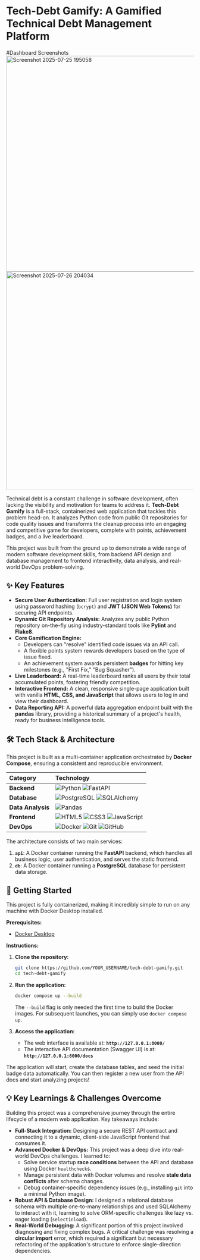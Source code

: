 # Tech-Debt Gamify: A Gamified Technical Debt Management Platform

#Dashboard Screenshots 
<img width="1410" height="580" alt="Screenshot 2025-07-25 195058" src="https://github.com/user-attachments/assets/c9b96790-7b2a-4671-955a-819e0ce01a4b" />
<img width="1251" height="588" alt="Screenshot 2025-07-26 204034" src="https://github.com/user-attachments/assets/722ec1b2-3d86-4e6c-855c-1bcd784de24b" />

Technical debt is a constant challenge in software development, often lacking the visibility and motivation for teams to address it. **Tech-Debt Gamify** is a full-stack, containerized web application that tackles this problem head-on. It analyzes Python code from public Git repositories for code quality issues and transforms the cleanup process into an engaging and competitive game for developers, complete with points, achievement badges, and a live leaderboard.

This project was built from the ground up to demonstrate a wide range of modern software development skills, from backend API design and database management to frontend interactivity, data analysis, and real-world DevOps problem-solving.

## ✨ Key Features

*   **Secure User Authentication:** Full user registration and login system using password hashing (`bcrypt`) and **JWT (JSON Web Tokens)** for securing API endpoints.
*   **Dynamic Git Repository Analysis:** Analyzes any public Python repository on-the-fly using industry-standard tools like **Pylint** and **Flake8**.
*   **Core Gamification Engine:**
    *   Developers can "resolve" identified code issues via an API call.
    *   A flexible points system rewards developers based on the type of issue fixed.
    *   An achievement system awards persistent **badges** for hitting key milestones (e.g., "First Fix," "Bug Squasher").
*   **Live Leaderboard:** A real-time leaderboard ranks all users by their total accumulated points, fostering friendly competition.
*   **Interactive Frontend:** A clean, responsive single-page application built with vanilla **HTML, CSS, and JavaScript** that allows users to log in and view their dashboard.
*   **Data Reporting API:** A powerful data aggregation endpoint built with the **pandas** library, providing a historical summary of a project's health, ready for business intelligence tools.

## 🛠️ Tech Stack & Architecture

This project is built as a multi-container application orchestrated by **Docker Compose**, ensuring a consistent and reproducible environment.

| Category      | Technology                                                                                                                                                                                                                                                                                                                                                                                                                                                            |
| :------------ | :-------------------------------------------------------------------------------------------------------------------------------------------------------------------------------------------------------------------------------------------------------------------------------------------------------------------------------------------------------------------------------------------------------------------------------------------------------------------- |
| **Backend**   | ![Python](https://img.shields.io/badge/Python-3.11-3776AB?style=for-the-badge&logo=python&logoColor=white) ![FastAPI](https://img.shields.io/badge/FastAPI-0.109-009688?style=for-the-badge&logo=fastapi&logoColor=white)                                                                                                                                                                                                                                                  |
| **Database**  | ![PostgreSQL](https://img.shields.io/badge/PostgreSQL-15-4169E1?style=for-the-badge&logo=postgresql&logoColor=white) ![SQLAlchemy](https://img.shields.io/badge/SQLAlchemy-2.0-DB4437?style=for-the-badge&logo=sqlalchemy&logoColor=white)                                                                                                                                                                                                                               |
| **Data Analysis** | ![Pandas](https://img.shields.io/badge/Pandas-2.2-150458?style=for-the-badge&logo=pandas&logoColor=white)                                                                                                                                                                                                                                                                                                                                                             |
| **Frontend**  | ![HTML5](https://img.shields.io/badge/HTML5-E34F26?style=for-the-badge&logo=html5&logoColor=white) ![CSS3](https://img.shields.io/badge/CSS3-1572B6?style=for-the-badge&logo=css3&logoColor=white) ![JavaScript](https://img.shields.io/badge/JavaScript-F7DF1E?style=for-the-badge&logo=javascript&logoColor=black)                                                                                                                                                    |
| **DevOps**    | ![Docker](https://img.shields.io/badge/Docker-24.0-2496ED?style=for-the-badge&logo=docker&logoColor=white) ![Git](https://img.shields.io/badge/Git-F05032?style=for-the-badge&logo=git&logoColor=white) ![GitHub](https://img.shields.io/badge/GitHub-181717?style=for-the-badge&logo=github&logoColor=white)                                                                                                                                                        |

The architecture consists of two main services:
1.  **`api`**: A Docker container running the **FastAPI** backend, which handles all business logic, user authentication, and serves the static frontend.
2.  **`db`**: A Docker container running a **PostgreSQL** database for persistent data storage.

## 🚀 Getting Started

This project is fully containerized, making it incredibly simple to run on any machine with Docker Desktop installed.

**Prerequisites:**
*   [Docker Desktop](https://www.docker.com/products/docker-desktop/)

**Instructions:**

1.  **Clone the repository:**
    ```sh
    git clone https://github.com/YOUR_USERNAME/tech-debt-gamify.git
    cd tech-debt-gamify
    ```

2.  **Run the application:**
    ```sh
    docker compose up --build
    ```
    The `--build` flag is only needed the first time to build the Docker images. For subsequent launches, you can simply use `docker compose up`.

3.  **Access the application:**
    *   The web interface is available at: **`http://127.0.0.1:8000/`**
    *   The interactive API documentation (Swagger UI) is at: **`http://127.0.0.1:8000/docs`**

The application will start, create the database tables, and seed the initial badge data automatically. You can then register a new user from the API docs and start analyzing projects!

## 💡 Key Learnings & Challenges Overcome

Building this project was a comprehensive journey through the entire lifecycle of a modern web application. Key takeaways include:

*   **Full-Stack Integration:** Designing a secure REST API contract and connecting it to a dynamic, client-side JavaScript frontend that consumes it.
*   **Advanced Docker & DevOps:** This project was a deep dive into real-world DevOps challenges. I learned to:
    *   Solve service startup **race conditions** between the API and database using Docker `healthcheck`s.
    *   Manage persistent data with Docker volumes and resolve **stale data conflicts** after schema changes.
    *   Debug container-specific dependency issues (e.g., installing `git` into a minimal Python image).
*   **Robust API & Database Design:** I designed a relational database schema with multiple one-to-many relationships and used SQLAlchemy to interact with it, learning to solve ORM-specific challenges like lazy vs. eager loading (`selectinload`).
*   **Real-World Debugging:** A significant portion of this project involved diagnosing and fixing complex bugs. A critical challenge was resolving a **circular import** error, which required a significant but necessary refactoring of the application's structure to enforce single-direction dependencies.

